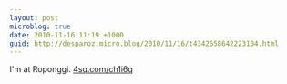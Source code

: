 ```yaml
---
layout: post
microblog: true
date: 2010-11-16 11:19 +1000
guid: http://desparoz.micro.blog/2010/11/16/t4342658642223104.html
---
```

I'm at Roponggi. [4sq.com/ch1i6q](http://4sq.com/ch1i6q)
